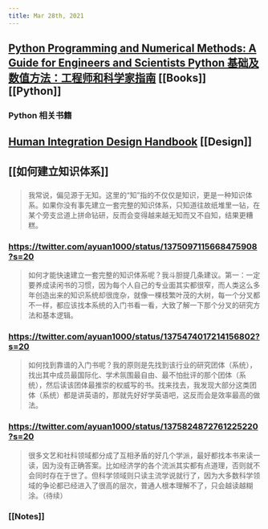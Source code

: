 ```yaml
---
title: Mar 28th, 2021
---
```


## [Python Programming and Numerical Methods: A Guide for Engineers and Scientists Python 基础及数值方法：工程师和科学家指南](https://pythonnumericalmethods.berkeley.edu/notebooks/Index.html) [[Books]] [[Python]]
### Python 相关书籍
## [Human Integration Design Handbook](https://www.nasa.gov/feature/human-integration-design/) [[Design]]
## [[如何建立知识体系]]
###
> 我常说，偏见源于无知。这里的“知”指的不仅仅是知识，更是一种知识体系。如果你没有事先建立一套完整的知识体系，只知道往故纸堆里一钻，在某个旁支岔道上拼命钻研，反而会变得越来越无知而又不自知，结果更糟糕。
### https://twitter.com/ayuan1000/status/1375097115668475908?s=20
 > 如何才能快速建立一套完整的知识体系呢？我斗胆提几条建议。第一：一定要养成读闲书的习惯，因为每个人自己的专业面其实都很窄，而人类这么多年创造出来的知识系统却很庞杂，就像一棵枝繁叶茂的大树，每一个分叉都不一样，都应该找本系统的入门书看一看，大致了解一下那个分叉的研究方法和基本逻辑。
### https://twitter.com/ayuan1000/status/1375474017214156802?s=20
> 如何找到靠谱的入门书呢？我的原则是先找到该行业的研究团体（系统），找出其中成员最国际化、学术氛围最自由、最不怕批评的那个团体（系统），然后读该团体最推崇的权威写的书。找来找去，我发现大部分这类团体（系统）都是讲英语的，那就先好好学英语吧，这反而会是效率最高的做法。
### https://twitter.com/ayuan1000/status/1375824872761225220?s=20
> 很多文艺和社科领域都分成了互相矛盾的好几个学派，最好都找本书来读一读，因为没有正确答案。比如经济学的各个流派其实都有点道理，否则就不会同时存在于世了。但科学领域则只读主流学说就行了，因为大多数科学领域的争论都已经进入了很高的层次，普通人根本理解不了，只会越读越糊涂。（待续）
### [[Notes]]
